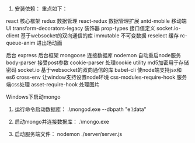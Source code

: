 1. 安装依赖：
重点如下：

react 核心框架
redux 数据管理
react-redux 数据管理扩展
antd-mobile 移动端UI
transform-decorators-legacy  装饰器
prop-types 接口值定义
socket.io-client 基于websocket的双向通信的库
immutable 不可变数据
reselect 缓存
rc-queue-anim 进出场动画

后台
express 后台框架
mongoose 连接数据库
nodemon 自动重启node服务
body-parser 接受post参数
cookie-parser 处理cookie
utility md5加密用于存储密码
socket.io 基于websocket的双向通信的库
babel-cli 使node端支持jsx和es6
cross-env 让window支持设置node环境
css-modules-require-hook 服务端css处理
asset-require-hook 处理图片



Windows下启动mongo

1. 运行命令启动数据库：
.\mongod.exe --dbpath "e:\data"

2. 启动mongo并连接数据库：
 .\mongo.exe

3. 启动服务端文件：
nodemon ./server/server.js